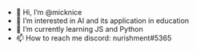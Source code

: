 - 👋 Hi, I’m @micknice
- 👀 I’m interested in AI and its application in education
- 🌱 I’m currently learning JS and Python
- 📫 How to reach me discord: nurishment#5365

<!---
micknice/micknice is a ✨ special ✨ repository because its `README.md` (this file) appears on your GitHub profile.
You can click the Preview link to take a look at your changes.
--->

